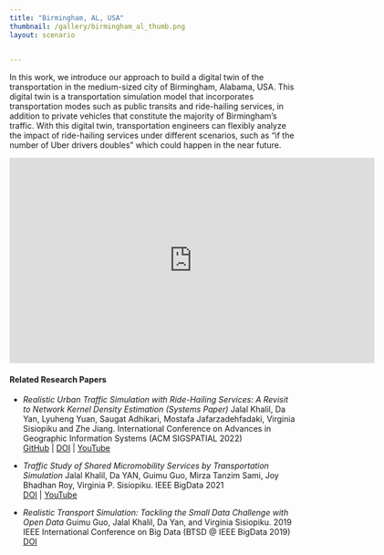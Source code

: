 ```yaml
---
title: "Birmingham, AL, USA"
thumbnail: /gallery/birmingham_al_thumb.png
layout: scenario

  
---
```


In this work, we introduce our approach to build a digital twin of the transportation in 
the medium-sized city of Birmingham, Alabama, USA. 
This digital twin is a transportation simulation model that incorporates transportation 
modes such as public transits and ride-hailing services, in addition to 
private vehicles that constitute the majority of Birmingham’s traffic. 
With this digital twin, transportation engineers can flexibly analyze the impact of 
ride-hailing services under different scenarios, 
such as “if the number of Uber drivers doubles” which could happen in the near future.

<iframe width="640" height="360" src="https://www.youtube-nocookie.com/embed/cijxkx7AA3U?si=lSmezO4scTlftGEz" title="YouTube video player" frameborder="0" allow="accelerometer; autoplay; clipboard-write; encrypted-media; gyroscope; picture-in-picture; web-share" referrerpolicy="strict-origin-when-cross-origin" allowfullscreen></iframe>

#### Related Research Papers

- <em>Realistic Urban Traffic Simulation with Ride-Hailing Services: A Revisit to Network Kernel Density Estimation (Systems Paper)</em> 
Jalal Khalil, Da Yan, Lyuheng Yuan, Saugat Adhikari, Mostafa Jafarzadehfadaki, Virginia Sisiopiku and Zhe Jiang.
International Conference on Advances in Geographic Information Systems (ACM SIGSPATIAL 2022)  
[GitHub](https://github.com/jalal1/UberSim) | [DOI](https://doi.org/10.1145/3557915.3560963) | [YouTube](https://youtu.be/cvTtre3mnHE)

- <em>Traffic Study of Shared Micromobility Services by Transportation Simulation</em>
Jalal Khalil, Da YAN, Guimu Guo, Mirza Tanzim Sami, Joy Bhadhan Roy, Virginia P. Sisiopiku.
IEEE BigData 2021  
[DOI](https://doi.org/10.1109/BigData52589.2021.9671455) | [YouTube](https://www.youtube.com/watch?v=irPD1wUYiOA)

- <em>Realistic Transport Simulation: Tackling the Small Data Challenge with Open Data</em>
Guimu Guo, Jalal Khalil, Da Yan, and Virginia Sisiopiku.
2019 IEEE International Conference on Big Data (BTSD @ IEEE BigData 2019)  
[DOI](https://doi.org/10.1109/BigData47090.2019.9006457)

